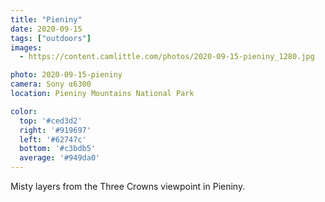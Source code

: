 ```yaml
---
title: "Pieniny"
date: 2020-09-15
tags: ["outdoors"]
images:
  - https://content.camlittle.com/photos/2020-09-15-pieniny_1280.jpg

photo: 2020-09-15-pieniny
camera: Sony α6300
location: Pieniny Mountains National Park

color:
  top: '#ced3d2'
  right: '#919697'
  left: '#62747c'
  bottom: '#c3bdb5'
  average: '#949da0'
---
```


Misty layers from the Three Crowns viewpoint in Pieniny.

